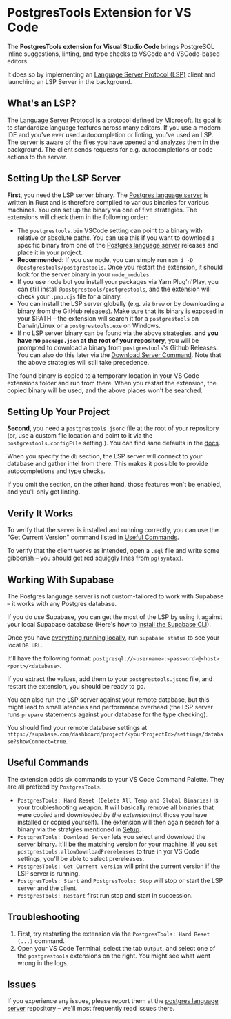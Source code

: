 # PostgresTools Extension for VS Code

The **PostgresTools extension for Visual Studio Code** brings PostgreSQL inline suggestions, linting, and type checks to VSCode and VSCode-based editors.

It does so by implementing an [Language Server Protocol (LSP)](#whats-an-lsp) client and launching an LSP Server in the background.

## What's an LSP?

The [Language Server Protocol](https://microsoft.github.io/language-server-protocol/) is a protocol defined by Microsoft. Its goal is to standardize language features across many editors. If you use a modern IDE and you've ever used autocompletion or linting, you've used an LSP. The server is aware of the files you have opened and analyzes them in the background. The client sends requests for e.g. autocompletions or code actions to the server.

## Setting Up the LSP Server

**First**, you need the LSP server binary. The [Postgres language server](https://github.com/supabase-community/postgres-language-server) is written in Rust and is therefore compiled to various binaries for various machines. You can set up the binary via one of five strategies. The extensions will check them in the following order:

- The `postgrestools.bin` VSCode setting can point to a binary with relative or absolute paths. You can use this if you want to download a specific binary from one of the [Postgres language server](https://github.com/supabase-community/postgres-language-server) releases and place it in your project.
- **Recommended**: If you use node, you can simply run `npm i -D @postgrestools/postgrestools`. Once you restart the extension, it should look for the server binary in your `node_modules`.
- If you use node but you install your packages via Yarn Plug'n'Play, you can still install `@postgrestools/postgrestools`, and the extension will check your `.pnp.cjs` file for a binary.
- You can install the LSP server globally (e.g. via `brew` or by downloading a binary from the GitHub releases). Make sure that its binary is exposed in your $PATH – the extension will search it for a `postgrestools` on Darwin/Linux or a `postgrestools.exe` on Windows.
- If no LSP server binary can be found via the above strategies, **and you have no `package.json` at the root of your repository**, you will be prompted to download a binary from `postgrestools`'s Github Releases. You can also do this later via the [Download Server Command](#useful-commands). Note that the above strategies will still take precedence.

The found binary is copied to a temporary location in your VS Code extensions folder and run from there. When you restart the extension, the copied binary will be used, and the above places won't be searched.

## Setting Up Your Project

**Second**, you need a `postgrestools.jsonc` file at the root of your repository (or, use a custom file location and point to it via the `postgrestools.configFile` setting.). You can find sane defaults in the [docs](https://pgtools.dev/#configuration).

When you specify the `db` section, the LSP server will connect to your database and gather intel from there. This makes it possible to provide autocompletions and type checks.

If you omit the section, on the other hand, those features won't be enabled, and you'll only get linting.

## Verify It Works

To verify that the server is installed and running correctly, you can use the "Get Current Version" command listed in [Useful Commands](#useful-commands).

To verify that the client works as intended, open a `.sql` file and write some gibberish – you should get red squiggly lines from `pg(syntax)`.

## Working With Supabase

The Postgres language server is not custom-tailored to work with Supabase – it works with any Postgres database.

If you do use Supabase, you can get the most of the LSP by using it against your local Supabase database (Here's how to [install the Supabase CLI](https://supabase.com/docs/guides/local-development)).

Once you have [everything running locally](https://supabase.com/docs/guides/local-development/cli/getting-started), run `supabase status` to see your local `DB URL`.

It'll have the following format: `postgresql://<username>:<password>@<host>:<port>/<database>`.

If you extract the values, add them to your `postgrestools.jsonc` file, and restart the extension, you should be ready to go.

You can also run the LSP server against your remote database, but this might lead to small latencies and performance overhead (the LSP server runs `prepare` statements against your database for the type checking).

You should find your remote database settings at `https://supabase.com/dashboard/project/<yourProjectId>/settings/database?showConnect=true`.

## Useful Commands

The extension adds six commands to your VS Code Command Palette. They are all prefixed by `PostgresTools`.

- `PostgresTools: Hard Reset (Delete All Temp and Global Binaries)` is your troubleshooting weapon. It will basically remove all binaries that were copied and downloaded _by the extension_(not those you have installed or copied yourself). The extension will then again search for a binary via the stratgies mentioned in [Setup](#setup).
- `PostgresTools: Download Server` lets you select and download the server binary. It'll be the matching version for your machine. If you set `postgrestools.allowDownloadPrereleases` to true in yor VS Code settings, you'll be able to select prereleases.
- `PostgresTools: Get Current Version` will print the current version if the LSP server is running.
- `PostgresTools: Start` and `PostgresTools: Stop` will stop or start the LSP server and the client.
- `PostgresTools: Restart` first run stop and start in succession.

## Troubleshooting

1. First, try restarting the extension via the `PostgresTools: Hard Reset (...)` command.
2. Open your VS Code Terminal, select the tab `Output`, and select one of the `postgrestools` extensions on the right. You might see what went wrong in the logs.

## Issues

If you experience any issues, please report them at the [postgres language server](https://github.com/supabase-community/postgres-language-server) repository – we'll most frequently read issues there.
